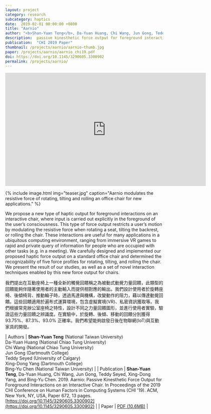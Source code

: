 ```yaml
---
layout: project
category: research
subcategory: haptics
date:  2019-02-01 00:00:00 +0800
title: "Aarnio"
author: "<b>Shan-Yuan Teng</b>, Da-Yuan Huang, Chi Wang, Jun Gong, Teddy Seyed,  Xing-Dong Yang, Bing-Yu Chen"
description:  passive kinesthetic force output for foreground interactions on an interactive chair.
publication:  "CHI 2019 Paper"
thumbnail: /projects/aarnio/aarnio-thumb.jpg
paper: /projects/aarnio/aarnio_chi19.pdf
doi: https://doi.org/10.1145/3290605.3300902
permalink: /projects/aarnio/
---
```


<div class="video-wrapper">
  <iframe width="640" height="360" src="https://www.youtube.com/embed/kFls3r3qJz8" frameborder="0" allowfullscreen></iframe>
</div>

{% include image.html
           img="teaser.jpg"
           caption="Aarnio modulates the resistive force of rotating, tilting and rolling an office chair for new applications." %}

We propose a new type of haptic output for foreground interactions on an interactive chair, where input is carried out explicitly in the foreground of the user’s consciousness. This type of force output restricts a user’s motion by modulating the resistive force when rotating a seat, tilting the backrest, or rolling the chair. These interactions are useful for many applications in a ubiquitous computing environment, ranging from immersive VR games to rapid and private query of information for people who are occupied with other tasks (e.g. in a meeting). We carefully designed and implemented our proposed haptic force output on a standard office chair and determined the recognizability of five force profiles for rotating, tilting, and rolling the chair. We present the result of our studies, as well as a set of novel interaction techniques enabled by this new force output for chairs.

我們提出在互動座椅上一種全新的觸覺回饋稱之為被動式動覺力量回饋，此類型的回饋能夠伴隨著使用者的主動輸入而提供相對應的輸出。我們設計使用者於旋轉座椅、後傾椅背、推動輪子時，透過馬達與機構，改變動作的阻力，藉以傳達動覺回饋。這些回饋適用於遍布式運算環境，包含虛擬實境(VR)、私密資訊獲取等。我們根據常見辦公室座椅之特性，設計不同之力量回饋圖形，並進行使用者實驗，驗證這些力量回饋之辨識度。在實驗中，於旋轉、後傾、移動的回饋分別獲得93.75%、87.3%、93.0% 正確率。我們希望能夠啟發日後在物聯網(IoT)與互動家具的開發。

| Authors | **Shan-Yuan Teng** (National Taiwan University)<br>Da-Yuan Huang (National Chiao Tung University)<br>Chi Wang (National Chiao Tung University)<br>Jun Gong (Dartmouth College)<br>Teddy Seyed (University of Calgary)<br>Xing-Dong Yang (Dartmouth College)<br>Bing-Yu Chen (National Taiwan University) |
| Publication | **Shan-Yuan Teng**, Da-Yuan Huang, Chi Wang, Jun Gong, Teddy Seyed, Xing-Dong Yang, and Bing-Yu Chen. 2019. Aarnio: Passive Kinesthetic Force Output for Foreground Interactions on an Interactive Chair. In Proceedings of the 2019 CHI Conference on Human Factors in Computing Systems (CHI '19). ACM, New York, NY, USA, Paper 672, 13 pages. [https://doi.org/10.1145/3290605.3300902](https://doi.org/10.1145/3290605.3300902) |
| Paper | [PDF (10.6MB)](aarnio_chi19.pdf) |
